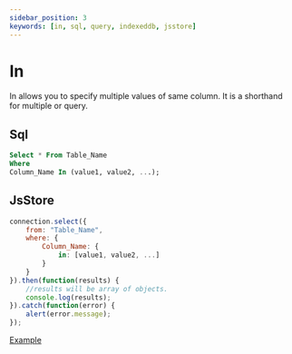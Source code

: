 ```yaml
---
sidebar_position: 3
keywords: [in, sql, query, indexeddb, jsstore]
---
```


# In

In allows you to specify multiple values of same column. It is a shorthand for multiple or query.

## Sql

```sql
Select * From Table_Name
Where
Column_Name In (value1, value2, ...);
```

## JsStore

```javascript
connection.select({
    from: "Table_Name",
    where: {
        Column_Name: { 
            in: [value1, value2, ...]
        }
    }
}).then(function(results) {
    //results will be array of objects.
    console.log(results);
}).catch(function(error) {
    alert(error.message);
});
```

<p class="text--center">
    <a class="button button--info" target="_blank" href="https://ujjwalguptaofficial.github.io/idbstudio/?db=Demo&query=select(%7B%0A%20%20%20%20from%3A%20%22Customers%22%2C%0A%20%20%20%20where%3A%7B%0A%20%20%20%20%20%20%20%20country%3A%7Bin%3A%5B'Germany'%2C%20'France'%2C%20'UK'%5D%7D%0A%20%20%20%20%7D%0A%7D)%3B%0A">Example</a>
</p>
